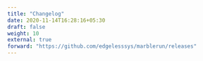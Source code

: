```yaml
---
title: "Changelog"
date: 2020-11-14T16:28:16+05:30
draft: false
weight: 10
external: true
forward: "https://github.com/edgelesssys/marblerun/releases"
---
```

